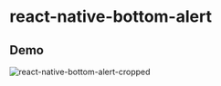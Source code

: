 # react-native-bottom-alert

## Demo 


![react-native-bottom-alert-cropped](https://github.com/user-attachments/assets/3c05f576-6026-44b7-98d9-f54223d11e8f)
